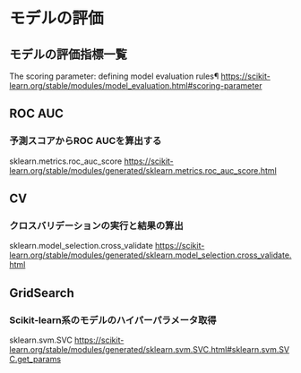 # モデルの評価

## モデルの評価指標一覧
The scoring parameter: defining model evaluation rules¶
https://scikit-learn.org/stable/modules/model_evaluation.html#scoring-parameter

## ROC AUC

### 予測スコアからROC AUCを算出する
sklearn.metrics.roc_auc_score
https://scikit-learn.org/stable/modules/generated/sklearn.metrics.roc_auc_score.html

## CV

### クロスバリデーションの実行と結果の算出
sklearn.model_selection.cross_validate
https://scikit-learn.org/stable/modules/generated/sklearn.model_selection.cross_validate.html

## GridSearch

### Scikit-learn系のモデルのハイパーパラメータ取得
sklearn.svm.SVC
https://scikit-learn.org/stable/modules/generated/sklearn.svm.SVC.html#sklearn.svm.SVC.get_params
